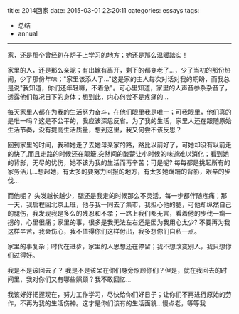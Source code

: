 title: 2014回家
date: 2015-03-01 22:20:11
categories: essays
tags:
  - 总结
  - annual
---
家，还是那个曾经趴在炉子上学习的地方；她还是那么温暖踏实！

家里的人，还是那么亲昵；有出嫁有离开，剩下的都变老了...，少了当初的那份热闹，少了那份年味；"家里该添人了..."这是家的主人每次对话对我的期盼，而我总是说"我知道，你们还年轻嘛，不着急"。可心里知道，家里的人声音参杂杂音了，透露他们每况日下的身体；想到此，内心何尝不是疼痛的...

<!-- more -->

每天家里人都在为我的生活努力奋斗，在他们眼里我是唯一；可我眼里，他们真的是唯一吗？这是不公平的，我应该深思反省。为了我的生活，家里人还在跟随原始生活节奏，没有提高生活质量，想到这里，我又何尝不该反思？

回到家里的时间，我和她走了去她母亲家的路，路比以前好了，可她却没有以前走的快了,而且走路的时候还在颠簸,突然间的酸楚让小时候的味道难以消化；看到她的背影，无尽的忧伤，她不该为我的生活而再辛苦；可是呢? 每每都是挑起所有的家务活儿...想起她，有太多的要努力回报的地方，有太多她蹒跚的背影，艰辛的步伐...

而他呢？ 头发越长越少，腿还是我走的时候那么不灵活，每一步都伴随疼痛；那一天，我启程回北京上班，他与我一同去了集市，我担心他的腿，可他却纵然自己的腿伤，我发现我是多么的残忍和不孝；一路上我们都无言，看着他的步伐一瘸一拐的，心里很痛；家里的事，很多是我无法左右还是因为我用心太少? 不要再为我这样辛苦，我会伤心，我不值得你们这样付出，我多想你们自私一点。

家里的事复杂；时代在进步，家里的人思想还在停留；我不想改变别人，我只想你们过得好。

我是不是该回去了？ 我是不是该呆在你们身旁照顾你们？但是，就在我回去的时间里，我对你们又有哪些照顾？我不敢回忆...

我该好好把握现在，努力工作学习，尽快给你们好日子；让你们不再进行原始的劳作，不再为我的生活伤神。这才是你们该有的生活面貌...慢点老，等等我